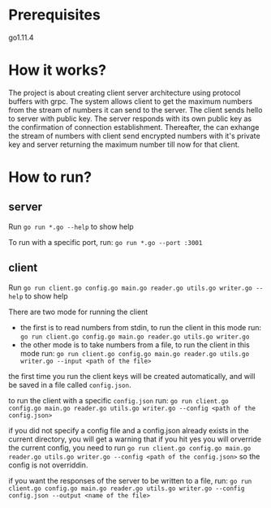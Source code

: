 # Prerequisites
go1.11.4

# How it works?
The project is about creating client server architecture using protocol buffers with grpc.
The system allows client to get the maximum numbers from the stream of numbers it can send to the server. The client sends hello to server with public key. The server responds with its own public key as the confirmation of connection establishment.
Thereafter, the can exhange the stream of numbers with client send encrypted numbers with it's private key and server returning the maximum number till now for that client.


# How to run?

## server

Run `go run *.go --help` to show help

To run with a specific port, run:
    `go run *.go --port :3001`

## client

Run `go run client.go config.go main.go reader.go utils.go writer.go --help` to show help

There are two mode for running the client
- the first is to read numbers from stdin, to run the client in this mode run: 
    `go run client.go config.go main.go reader.go utils.go writer.go`
- the other mode is to take numbers from a file, to run the client in this mode run:
    `go run client.go config.go main.go reader.go utils.go writer.go --input <path of the file>`

the first time you run the client keys will be created automatically, and will be saved in a file called `config.json`.

to run the client with a specific `config.json` run:
    `go run client.go config.go main.go reader.go utils.go writer.go --config <path of the config.json>`

if you did not specify a config file and a config.json already exists in the current directory, you will get a warning that if you hit yes you will orverride the current config, you need to run `go run client.go config.go main.go reader.go utils.go writer.go --config <path of the config.json>` so the config is not overriddin.


if you want the responses of the server to be written to a file, run:
    `go run client.go config.go main.go reader.go utils.go writer.go --config config.json --output <name of the file>`
